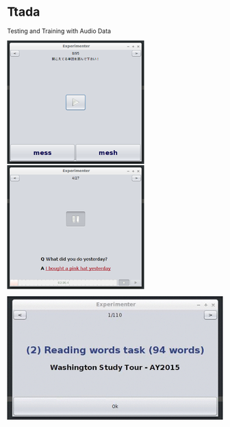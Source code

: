 # Ttada
Testing and Training with Audio Data

<img src="https://github.com/kinokocchi/Ttada/blob/master/doc/task_minpair.png"     width="320" alt="minimial pair task">
<img src="https://github.com/kinokocchi/Ttada/blob/master/doc/task_play_n_save.png" width="320" alt="simultaneous play and record task">

![wav panel](doc/task_rec-demo.gif)

